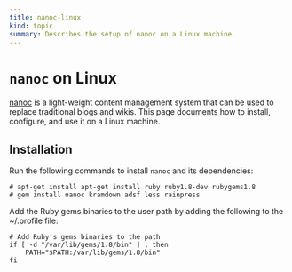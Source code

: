 ```yaml
--- 
title: nanoc-linux
kind: topic
summary: Describes the setup of nanoc on a Linux machine.
---
```


# `nanoc` on Linux

[nanoc](http://http://nanoc.stoneship.org/) is a light-weight content management system that can be used to replace traditional blogs and wikis.  This page documents how to install, configure, and use it on a Linux machine.


## Installation

Run the following commands to install `nanoc` and its dependencies:

    # apt-get install apt-get install ruby ruby1.8-dev rubygems1.8
    # gem install nanoc kramdown adsf less rainpress

Add the Ruby gems binaries to the user path by adding the following to the ~/.profile file:

~~~
# Add Ruby's gems binaries to the path
if [ -d "/var/lib/gems/1.8/bin" ] ; then
    PATH="$PATH:/var/lib/gems/1.8/bin"
fi
~~~


